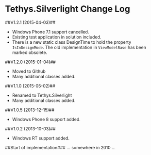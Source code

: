 Tethys.Silverlight Change Log
=============================

##V1.2.1	(2015-04-03)##
* Windows Phone 7.1 support cancelled.
* Existing test application in solution included.
* There is a new static class DesignTime to hold
  the property `IsInDesignMode`. The old implementation
  in `ViewModelBase` has been marked obsolete.

##V1.2.0	(2015-01-04)##
* Moved to Github
* Many additional classes added.

##V1.1.0	(2015-05-02)##
* Renamed to Tethys.Silverlight
* Many additional classes added.

##V1.0.5	(2013-12-15)##
* Windows Phone 8 support added.

##V1.0.2	(2013-10-03)##
* Windows RT support added.

##Start of implementation###
... somewhere in 2010 ...
